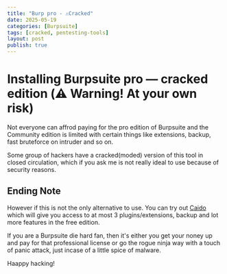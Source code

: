 ```yaml
---
title: "Burp pro - ⚠️Cracked"
date: 2025-05-19
categories: [Burpsuite]
tags: [cracked, pentesting-tools]
layout: post
publish: true
---
```


# Installing Burpsuite pro — cracked edition (⚠️ Warning! At your own risk)

Not everyone can affrod paying for the pro edition of Burpsuite and the Community edition is limited with certain things like extensions, backup, fast bruteforce on intruder and so on.

Some group of hackers have a cracked(moded) version of this tool in closed circulation, which if you ask me is not really ideal to use because of security reasons. 






## Ending Note
However if this is not the only alternative to use. You can try out [Caido](https://caido.io/) which will give you access to at most 3 plugins/extensions, backup and lot more features in the free edition. 

If you are a Burpsuite die hard fan, then it's either you get your noney up and pay for that professional license or go the rogue ninja way with a touch of panic attack, just incase of a little spice of malware.

Haappy hacking! 